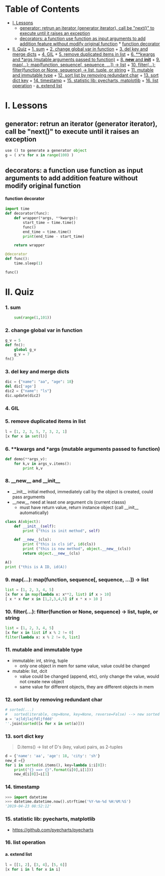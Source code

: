 Table of Contents
=================
   * [I. Lessons](#i-lessons)
      * [generator: retrun an iterator (generator iterator), call be "next()" to execute until it raises an exception](#generator-retrun-an-iterator-generator-iterator-call-be-next-to-execute-until-it-raises-an-exception)
      * [decorators: a function use function as input arguments to add addition feature without modify original function](#decorators-a-function-use-function-as-input-arguments-to-add-addition-feature-without-modify-original-function)
            * [function decorator](#function-decorator)
   * [II. Quiz](#ii-quiz)
         + [1. sum](#1-sum)
         + [2. change global var in function](#2-change-global-var-in-function)
         + [3. del key and merge dicts](#3-del-key-and-merge-dicts)
         + [4. GIL](#4-gil)
         + [5. remove duplicated items in list](#5-remove-duplicated-items-in-list)
         + [6. **kwargs and *args (mutable arguments passed to function)](#6-kwargs-and-args-mutable-arguments-passed-to-function)
         + [8. __new__ and __init__](#8-__new__-and-__init__)
         + [9. map(...): map(function, sequence[, sequence, ...]) -&gt; list](#9-map-mapfunction-sequence-sequence----list)
         + [10. filter(...): filter(function or None, sequence) -&gt; list, tuple, or string](#10-filter-filterfunction-or-none-sequence---list-tuple-or-string)
         + [11. mutable and immutable type](#11-mutable-and-immutable-type)
         + [12. sort list by removing redundant char](#12-sort-list-by-removing-redundant-char)
         + [13. sort dict key](#13-sort-dict-key)
         + [14. timestamp](#14-timestamp)
         + [15. statistic lib: pyecharts, matplotlib](#15-statistic-lib-pyecharts-matplotlib)
         + [16. list operation](#16-list-operation)
            - [a. extend list](#a-extend-list)


# I. Lessons #
## generator: retrun an iterator (generator iterator), call be "next()" to execute until it raises an exception
```python
use () to generate a generator object
g = ( x*x for x in range(100) )
```

## decorators: a function use function as input arguments to add addition feature without modify original function

#### function decorator
```python
import time
def decorator(func):
    def wrapper(*args, **kwargs):
        start_time = time.time()
        func()
        end_time = time.time()
        print(end_time - start_time)

    return wrapper

@decorator
def func():
    time.sleep(1)

func()
```

# II. Quiz #
### 1. sum
``` python
    sum(range(1,101))
```

### 2. change global var in function
```python
g_v = 5
def fn():
    global g_v
    g_v = 7
fn()
```

### 3. del key and merge dicts
```python
dic = {"name": "aa", "age": 18}
del dic['age']
dic2 = {"name": "ls"}
dic.update(dic2)
```

### 4. GIL


### 5. remove duplicated items in list
```python
l = [1, 2, 3, 5, 7, 3, 2, 1]
[x for x in set(l)]
```

### 6. \*\*kwargs and \*args (mutable arguments passed to function)
```python
def demo(**args_v):
    for k,v in args_v.items():
        print k,v
```



### 8. \_\_new\_\_ and \_\_init\_\_
+ \_\_init\_\_ initial method, immediately call by the object is created, could pass arguments
+ \_\_new\_\_ need at least one argument cls (current classs)
    - must have return value, return instance object (call \_\_init\_\_ automatically)

```python
class A(object):
    def __init__(self):
        print ("this is init method", self)

    def __new__(cls):
        print ("this is cls id", id(cls))
        print ("this is new method", object.__new__(cls))
        return object.__new__(cls)

A()
print ("this is A ID, id(A))
```

### 9. map(...): map(function, sequence[, sequence, ...]) -> list
```python
list = [1, 2, 3, 4, 5]
[x for x in map(lambda x: x**2, list) if x > 10]
[ x * x for x in [1,2,3,4,5] if x * x > 10 ]
```

### 10. filter(...): filter(function or None, sequence) -> list, tuple, or string
```python
list = [1, 2, 3, 4, 5]
[x for x in list if x % 2 != 0]
filter(lambda x: x % 2 != 0, list]
```

### 11. mutable and immutable type
- immutable: int, string, tuple
    + only one object in mem for same value, value could be changed
- mutable: list, dcit
    + value could be changed (append, etc), only change the value, would not create new object
    + same value for different objects, they are different objects in mem


### 12. sort list by removing redundant char
```python
# sorted(...)
#   sorted(iterable, cmp=None, key=None, reverse=False) --> new sorted list
a = 'ajldjlajfdljfddd'
''.join(sorted([x for x in set(a)]))
```

### 13. sort dict key
> D.items() -> list of D's (key, value) pairs, as 2-tuples
```python
d = {'name': 'aa', 'age': 18, 'city': 'sh'}
new_d ={}
for i in sorted(d.items(), key=lambda i:i[0]):
    print("{} ==> {}".format(i[0],i[1]))
    new_d[i[0]]=i[1]
```


### 14. timestamp
```python
>>> import datetime
>>> datetime.datetime.now().strftime('%Y-%m-%d %H:%M:%S')
'2019-04-23 08:52:12'
```

### 15. statistic lib: pyecharts, matplotlib
- https://github.com/pyecharts/pyecharts


### 16. list operation
#### a. extend list
```python
l = [[1, 2], [3, 4], [5, 6]]
[x for i in l for x in i]
```

